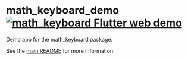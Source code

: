 # math_keyboard_demo [![math_keyboard Flutter web demo][demo shield]][demo]

Demo app for the math_keyboard package.

See the [main README][math_keyboard repo] for more information.

[math_keyboard repo]: https://github.com/simpleclub/math_keyboard
[demo]: https://simpleclub.github.io/math_keyboard
[demo shield]: https://img.shields.io/badge/math_keyboard-demo-FFC107

